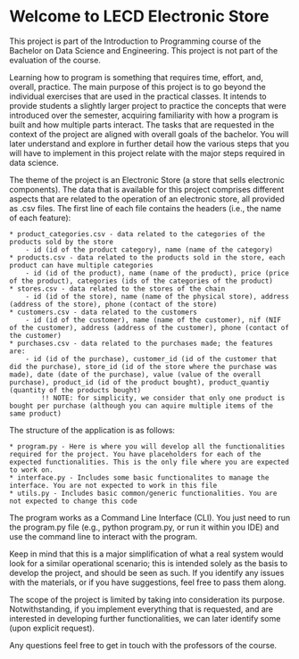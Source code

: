 Welcome to LECD Electronic Store
=================================================


This project is part of the Introduction to Programming course of the Bachelor on Data Science and Engineering. This project is not part of the evaluation of the course. 

Learning how to program is something that requires time, effort, and, overall, practice. The main purpose of this project is to go beyond the individual exercises that are used in the practical classes. It intends to provide students a slightly larger project to practice the concepts that were introduced over the semester, acquiring familiarity with how a program is built and how multiple parts interact. The tasks that are requested in the context of the project are aligned with overall goals of the bachelor. You will later understand and explore in further detail how the various steps that you will have to implement in this project relate with the major steps required in data science.

The theme of the project is an Electronic Store (a store that sells electronic components). The data that is available for this project comprises different aspects that are related to the operation of an electronic store, all provided as .csv files. The first line of each file contains the headers (i.e., the name of each feature):

	* product_categories.csv - data related to the categories of the products sold by the store
		- id (id of the product category), name (name of the category)
	* products.csv - data related to the products sold in the store, each product can have multiple categories
		- id (id of the product), name (name of the product), price (price of the product), categories (ids of the categories of the product)
	* stores.csv - data related to the stores of the chain
		- id (id of the store), name (name of the physical store), address (address of the store), phone (contact of the store)
	* customers.csv - data related to the customers
		- id (id of the customer), name (name of the customer), nif (NIF of the customer), address (address of the customer), phone (contact of the customer)
	* purchases.csv - data related to the purchases made; the features are:
		- id (id of the purchase), customer_id (id of the customer that did the purchase), store_id (id of the store where the purchase was made), date (date of the purchase), value (value of the overall purchase), product_id (id of the product bought), product_quantiy (quantity of the products bought)
			!! NOTE: for simplicity, we consider that only one product is bought per purchase (although you can aquire multiple items of the same product)

The structure of the application is as follows:

	* program.py - Here is where you will develop all the functionalities required for the project. You have placeholders for each of the expected functionalities. This is the only file where you are expected to work on.
	* interface.py - Includes some basic functionalites to manage the interface. You are not expected to work in this file 
	* utils.py - Includes basic common/generic functionalities. You are not expected to change this code

The program works as a Command Line Interface (CLI). You just need to run the program.py file (e.g., python program.py, or run it within you IDE) and use the command line to interact with the program.

Keep in mind that this is a major simplification of what a real system would look for a similar operational scenario; this is intended solely as the basis to develop the project, and should be seen as such. If you identify any issues with the materials, or if you have suggestions, feel free to pass them along.  

The scope of the project is limited by taking into consideration its purpose. Notwithstanding, if you implement everything that is requested, and are interested in developing further functionalities, we can later identify some (upon explicit request). 

Any questions feel free to get in touch with the professors of the course. 